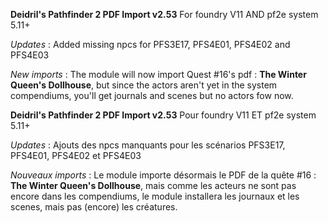 **Deidril's Pathfinder 2 PDF Import v2.53**
For foundry V11 AND pf2e system 5.11+

*Updates* : Added missing npcs for PFS3E17, PFS4E01, PFS4E02 and PFS4E03

*New imports* : The module will now import Quest #16's pdf : **The Winter Queen's Dollhouse**, but
since the actors aren't yet in the system compendiums, you'll get journals and scenes but no actors fow now.

**Deidril's Pathfinder 2 PDF Import v2.53**
Pour foundry V11 ET pf2e system 5.11+

*Updates* : Ajouts des npcs manquants pour les scénarios PFS3E17, PFS4E01, PFS4E02 et PFS4E03

*Nouveaux imports* : Le module importe désormais le PDF de la quête #16 : **The Winter Queen's Dollhouse**,
mais comme les acteurs ne sont pas encore dans les compendiums, le module installera les journaux et les scenes, 
mais pas (encore) les créatures.
